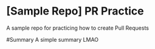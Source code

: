 # [Sample Repo] PR Practice
A sample repo for practicing how to create Pull Requests

#Summary
A simple summary LMAO
